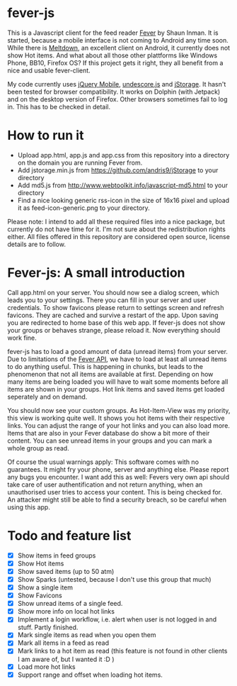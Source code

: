 fever-js
========

This is a Javascript client for the feed reader [Fever](http://www.feedafever.com/) by Shaun Inman. It is started, because a mobile interface is not coming to Android any time soon. While there is [Meltdown](https://github.com/phubbard/Meltdown), an excellent client on Android, it currently does not show Hot items. And what about all those other plattforms like Windows Phone, BB10, Firefox OS? If this project gets it right, they all benefit from a nice and usable fever-client.

My code currently uses [jQuery Mobile](http://www.jquerymobile.com/), [undescore.js](http://underscorejs.org/) and [jStorage](http://www.jstorage.info/). It hasn't been tested for browser compatibility. It works on Dolphin (with Jetpack) and on the desktop version of Firefox. Other browsers sometimes fail to log in. This has to be checked in detail.

How to run it
=============

- Upload app.html, app.js and app.css from this repository into a directory on the domain you are running Fever from.
- Add jstorage.min.js from https://github.com/andris9/jStorage to your directory
- Add md5.js from http://www.webtoolkit.info/javascript-md5.html to your directory
- Find a nice looking generic rss-icon in the size of 16x16 pixel and upload it as feed-icon-generic.png to your directory.

Please note: I intend to add all these required files into a nice package, but currently do not have time for it. I'm not sure about the redistribution rights either. All files offered in this repository are considered open source, license details are to follow.

Fever-js: A small introduction
==============================

Call app.html on your server. You should now see a dialog screen, which leads you to your settings. There you can fill in your server and user credentials. To show favicons please return to settings screen and refresh favicons. They are cached and survive a restart of the app. Upon saving you are redirected to home base of this web app. If fever-js does not show your groups or behaves strange, please reload it. Now everything should work fine.

fever-js has to load a good amount of data (unread items) from your server. Due to limitations of the [Fever API](http://www.feedafever.com/api), we have to load at least all unread items to do anything useful. This is happening in chunks, but leads to the phenomenon that not all items are available at first. Depending on how many items are being loaded you will have to wait some moments before all items are shown in your groups. Hot link items and saved items get loaded seperately and on demand.

You should now see your custom groups. As Hot-Item-View was my priority, this view is working quite well. It shows you hot items with their respective links. You can adjust the range of your hot links and you can also load more. Items that are also in your Fever database do show a bit more of their content. You can see unread items in your groups and you can mark a whole group as read.

Of course the usual warnings apply: This software comes with no guarantees. It might fry your phone, server and anything else. Please report any bugs you encounter. I want add this as well: Fevers very own api should take care of user authentification and not return anything, when an unauthorised user tries to access your content. This is being checked for. An attacker might still be able to find a security breach, so be careful when using this app.

Todo and feature list
=====================

- [X] Show items in feed groups
- [X] Show Hot items
- [X] Show saved items (up to 50 atm)
- [X] Show Sparks (untested, because I don't use this group that much)
- [X] Show a single item
- [X] Show Favicons
- [X] Show unread items of a single feed.
- [X] Show more info on local hot links
- [X] Implement a login workflow, i.e. alert when user is not logged in and stuff. Partly finished.
- [X] Mark single items as read when you open them
- [X] Mark all items in a feed as read
- [X] Mark links to a hot item as read (this feature is not found in other clients I am aware of, but I wanted it :D )
- [X] Load more hot links
- [X] Support range and offset when loading hot items.
